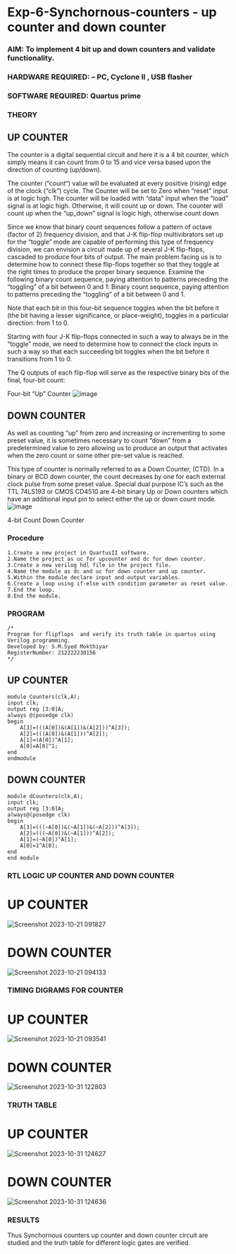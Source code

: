 # Exp-6-Synchornous-counters - up counter and down counter 
### AIM: To implement 4 bit up and down counters and validate  functionality.
### HARDWARE REQUIRED:  – PC, Cyclone II , USB flasher
### SOFTWARE REQUIRED:   Quartus prime
### THEORY 

## UP COUNTER 
The counter is a digital sequential circuit and here it is a 4 bit counter, which simply means it can count from 0 to 15 and vice versa based upon the direction of counting (up/down). 

The counter (“count“) value will be evaluated at every positive (rising) edge of the clock (“clk“) cycle.
The Counter will be set to Zero when “reset” input is at logic high.
The counter will be loaded with “data” input when the “load” signal is at logic high. Otherwise, it will count up or down.
The counter will count up when the “up_down” signal is logic high, otherwise count down

Since we know that binary count sequences follow a pattern of octave (factor of 2) frequency division, and that J-K flip-flop multivibrators set up for the “toggle” mode are capable of performing this type of frequency division, we can envision a circuit made up of several J-K flip-flops, cascaded to produce four bits of output.
The main problem facing us is to determine how to connect these flip-flops together so that they toggle at the right times to produce the proper binary sequence.
Examine the following binary count sequence, paying attention to patterns preceding the “toggling” of a bit between 0 and 1:
Binary count sequence, paying attention to patterns preceding the “toggling” of a bit between 0 and 1.

Note that each bit in this four-bit sequence toggles when the bit before it (the bit having a lesser significance, or place-weight), toggles in a particular direction: from 1 to 0.



 
 

Starting with four J-K flip-flops connected in such a way to always be in the “toggle” mode, we need to determine how to connect the clock inputs in such a way so that each succeeding bit toggles when the bit before it transitions from 1 to 0.

The Q outputs of each flip-flop will serve as the respective binary bits of the final, four-bit count:

 
 

Four-bit “Up” Counter
![image](https://user-images.githubusercontent.com/36288975/169644758-b2f4339d-9532-40c5-af40-8f4f8c942e2c.png)



## DOWN COUNTER 

As well as counting “up” from zero and increasing or incrementing to some preset value, it is sometimes necessary to count “down” from a predetermined value to zero allowing us to produce an output that activates when the zero count or some other pre-set value is reached.

This type of counter is normally referred to as a Down Counter, (CTD). In a binary or BCD down counter, the count decreases by one for each external clock pulse from some preset value. Special dual purpose IC’s such as the TTL 74LS193 or CMOS CD4510 are 4-bit binary Up or Down counters which have an additional input pin to select either the up or down count mode.
![image](https://user-images.githubusercontent.com/36288975/169644844-1a14e123-7228-4ed8-81a9-eb937dff4ac8.png)


4-bit Count Down Counter
### Procedure
```
1.Create a new project in QuartusII software.
2.Name the project as uc for upcounter and dc for down counter.
3.Create a new verilog hdl file in the project file.
4.Name the module as dc and uc for down counter and up counter.
5.Within the module declare input and output variables.
6.Create a loop using if-else with condition parameter as reset value.
7.End the loop.
8.End the module.
```
### PROGRAM 
```
/*
Program for flipflops  and verify its truth table in quartus using Verilog programming.
Developed by: S.M.Syed Mokthiyar
RegisterNumber: 212222230156
*/
```
## UP COUNTER
```
module Counters(clk,A);
input clk;
output reg [3:0]A;
always @(posedge clk)
begin
	A[3]=(((A[0])&(A[1])&(A[2]))^A[3]);
	A[2]=(((A[0])&(A[1]))^A[2]);
	A[1]=(A[0])^A[1];
	A[0]=A[0]^1;
end
endmodule
```
## DOWN COUNTER
```
module dCounters(clk,A);
input clk;
output reg [3:0]A;
always@(posedge clk)
begin
	A[3]=(((~A[0])&(~A[1])&(~A[2]))^A[3]);
	A[2]=(((~A[0])&(~A[1]))^A[2]);
	A[1]=(~A[0])^A[1];
	A[0]=1^A[0];
end
end module
```

### RTL LOGIC UP COUNTER AND DOWN COUNTER  
# UP COUNTER
![Screenshot 2023-10-21 091827](https://github.com/syedmokthiyar/Exp-7-Synchornous-counters-/assets/118787294/685fb319-a210-4973-9125-b67a47fc6752)
# DOWN COUNTER
![Screenshot 2023-10-21 094133](https://github.com/syedmokthiyar/Exp-7-Synchornous-counters-/assets/118787294/7ecab5bb-30ed-412a-ba61-5177b6f5ae73)

### TIMING DIGRAMS FOR COUNTER  

# UP COUNTER
![Screenshot 2023-10-21 093541](https://github.com/syedmokthiyar/Exp-7-Synchornous-counters-/assets/118787294/62290567-dd97-4d4f-a282-ab617731b841)

# DOWN COUNTER
![Screenshot 2023-10-31 122803](https://github.com/syedmokthiyar/Exp-7-Synchornous-counters-/assets/118787294/d135380b-abf1-4c1b-a9dc-0d303d453627)

### TRUTH TABLE 
# UP COUNTER
![Screenshot 2023-10-31 124627](https://github.com/syedmokthiyar/Exp-7-Synchornous-counters-/assets/118787294/111aa0d6-1b3f-485e-a53d-0321e034f7aa)

# DOWN COUNTER
![Screenshot 2023-10-31 124636](https://github.com/syedmokthiyar/Exp-7-Synchornous-counters-/assets/118787294/0a782ef9-705f-4039-983c-18ce0d081e52)

### RESULTS 
Thus Synchornous counters up counter and down counter circuit are studied and the truth table for different logic gates are verified.

